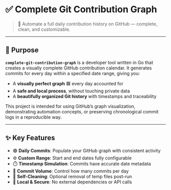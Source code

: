 # ✅ Complete Git Contribution Graph

> 📅 Automate a full daily contribution history on GitHub — complete, clean, and customizable.

---

## 🧭 Purpose

**`complete-git-contribution-graph`** is a developer tool written in Go that creates a visually complete GitHub contribution calendar. It generates commits for every day within a specified date range, giving you:

- A **visually perfect graph** 🟩 every day accounted for  
- A **safe and local process**, without touching private data  
- A **beautifully organized Git history** with timestamps and traceability

This project is intended for using GitHub’s graph visualization, demonstrating automation concepts, or preserving chronological commit logs in a reproducible way.

---

## ✨ Key Features

- 🟢 **Daily Commits**: Populate your GitHub graph with consistent activity  
- ⚙️ **Custom Range**: Start and end dates fully configurable  
- ⏱️ **Timestamp Simulation**: Commits have accurate date metadata  
- 🔄 **Commit Volume**: Control how many commits per day  
- 🧹 **Self-Cleaning**: Optional removal of temp files post-run  
- 🔐 **Local & Secure**: No external dependencies or API calls  
